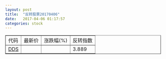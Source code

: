 ```yaml
---
layout: post
title:  "反转股票20170406"
date:   2017-04-06 01:17:57
categories: stock
---
```


<script type="text/javascript">
var stockList = []
stockList.push('gb_dds');
</script>

<table border="1">
 <tr>
 <td>代码</td>
  <td>最新价</td>
  <td>涨跌幅(%)</td>
 <td>反转指数</td>
</tr>
  <tr id="dds"><td><a href="http://stock.finance.sina.com.cn/usstock/quotes/DDS.html" target="_blank">DDS</a></td><td></td><td></td><td>3.889</td></tr>
</table>
